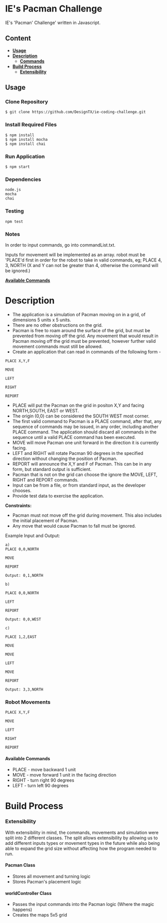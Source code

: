 # IE's Pacman Challenge
IE's 'Pacman' Challenge' written in Javascript.


## Content
- **[Usage](#usage)**
- **[Description](#description)**
  - **[Commands](#commands)**
- **[Build Process](#build)**
  - **[Extensibility](#extensibility)**

## <a id="usage"></a>Usage
### Clone Repository
```
$ git clone https://github.com/DesignTX/ie-coding-challenge.git
```
### Install Required Files
```
$ npm install
$ npm install mocha
$ npm install chai
```
### Run Application
```
$ npm start
```

### Dependencies
```
node.js
mocha
chai
```

### Testing
```
npm test
```

### Notes
In order to input commands, go into commandList.txt.

Inputs for movement will be implemented as an array.
robot must be 'PLACE'd first in order for the robot to take in valid commands,
eg; PLACE 4, 3, NORTH
(X and Y can not be greater than 4, otherwise the command will be ignored.)


**[Available Commands](#commands)**



# <a id="description"></a>Description

- The application is a simulation of Pacman moving on in a grid, of dimensions 5 units x 5 units.
- There are no other obstructions on the grid.
- Pacman is free to roam around the surface of the grid, but must be prevented from moving off the grid. Any movement that would result in Pacman moving off the grid must  be prevented, however further valid movement commands must still be allowed.
- Create an application that can read in commands of the following form -

```
PLACE X,Y,F

MOVE

LEFT

RIGHT

REPORT
```

- PLACE will put the Pacman on the grid in positon X,Y and facing NORTH,SOUTH, EAST or WEST.
- The origin (0,0) can be considered the SOUTH WEST most corner.
- The first valid command to Pacman is a PLACE command, after that, any sequence of commands may be issued, in any order, including another PLACE command. The application should discard all commands in the sequence until a valid PLACE command has been executed.
- MOVE will move Pacman one unit forward in the direction it is currently facing.
- LEFT and RIGHT will rotate Pacman 90 degrees in the specified direction without changing the position of Pacman.
- REPORT will announce the X,Y and F of Pacman. This can be in any form, but standard output is sufficient.
- Pacman that is not on the grid can choose the ignore the MOVE, LEFT, RIGHT and REPORT commands.
- Input can be from a file, or from standard input, as the developer chooses.
- Provide test data to exercise the application.

**Constraints:**

- Pacman must not move off the grid during movement. This also includes the initial placement of Pacman.
- Any move that would cause Pacman to fall must be ignored.

Example Input and Output:
```
a)
PLACE 0,0,NORTH

MOVE

REPORT

Output: 0,1,NORTH
```
```
b)

PLACE 0,0,NORTH

LEFT

REPORT

Output: 0,0,WEST
```
```
c)

PLACE 1,2,EAST

MOVE

MOVE

LEFT

MOVE

REPORT

Output: 3,3,NORTH
```

### Robot Movements

```
PLACE X,Y,F

MOVE

LEFT

RIGHT

REPORT
```

#### <a id="commands"></a>Available Commands
* PLACE - move backward 1 unit
* MOVE - move forward 1 unit in the facing direction
* RIGHT - turn right 90 degrees
* LEFT - turn left 90 degrees


# <a id="build"></a>Build Process


### <a id="extensibility"></a>Extensibility
With extensibility in mind, the commands, movements and simulation were split into 2 different classes. The split allows extensibility by allowing us to add different inputs types or movement types in the future while also being able to expand the grid size without affecting how the program needed to run.


#### Pacman Class
- Stores all movement and turning logic
- Stores Pacman's placement logic

#### worldController Class
- Passes the input commands into the Pacman logic (Where the magic happens)
- Creates the maps 5x5 grid

